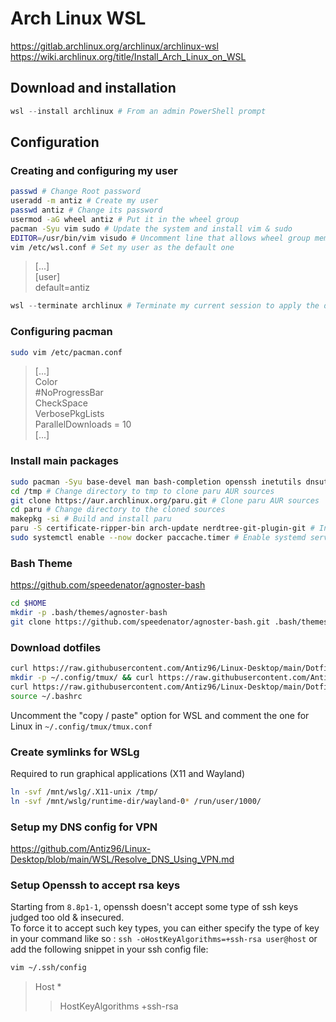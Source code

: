 # Arch Linux WSL

<https://gitlab.archlinux.org/archlinux/archlinux-wsl>  
<https://wiki.archlinux.org/title/Install_Arch_Linux_on_WSL>

## Download and installation

```PowerShell
wsl --install archlinux # From an admin PowerShell prompt
```

## Configuration

### Creating and configuring my user

```bash
passwd # Change Root password
useradd -m antiz # Create my user
passwd antiz # Change its password
usermod -aG wheel antiz # Put it in the wheel group
pacman -Syu vim sudo # Update the system and install vim & sudo
EDITOR=/usr/bin/vim visudo # Uncomment line that allows wheel group members to use sudo on any command
vim /etc/wsl.conf # Set my user as the default one
```

> [...]  
> [user]  
> default=antiz

```PowerShell
wsl --terminate archlinux # Terminate my current session to apply the default user switch (should be executed from a PowerShell prompt)
```

### Configuring pacman

```bash
sudo vim /etc/pacman.conf
```

> [...]  
> Color  
> #NoProgressBar  
> CheckSpace  
> VerbosePkgLists  
> ParallelDownloads = 10  
> [...]

### Install main packages

```bash
sudo pacman -Syu base-devel man bash-completion openssh inetutils dnsutils traceroute rsync zip unzip diffutils git tmux plocate htop fastfetch docker distrobox pacman-contrib powerline-fonts ttf-nerd-fonts-symbols vim-devicons vim-nerdtree # Install main packages from the repo
cd /tmp # Change directory to tmp to clone paru AUR sources
git clone https://aur.archlinux.org/paru.git # Clone paru AUR sources
cd paru # Change directory to the cloned sources
makepkg -si # Build and install paru
paru -S certificate-ripper-bin arch-update nerdtree-git-plugin-git # Install AUR packages
sudo systemctl enable --now docker paccache.timer # Enable systemd services
```

### Bash Theme

<https://github.com/speedenator/agnoster-bash>

```bash
cd $HOME
mkdir -p .bash/themes/agnoster-bash
git clone https://github.com/speedenator/agnoster-bash.git .bash/themes/agnoster-bash
```

### Download dotfiles

```bash
curl https://raw.githubusercontent.com/Antiz96/Linux-Desktop/main/Dotfiles/Bashrc/Arch-WSL -o ~/.bashrc
mkdir -p ~/.config/tmux/ && curl https://raw.githubusercontent.com/Antiz96/Linux-Desktop/main/Dotfiles/General/tmux.conf -o ~/.config/tmux/tmux.conf
curl https://raw.githubusercontent.com/Antiz96/Linux-Desktop/main/Dotfiles/General/vimrc -o ~/.vimrc && mkdir -p ~/.vim/colors && curl https://raw.githubusercontent.com/vv9k/vim-github-dark/master/colors/ghdark.vim -o ~/.vim/colors/ghdark.vim
source ~/.bashrc
```

Uncomment the "copy / paste" option for WSL and comment the one for Linux in `~/.config/tmux/tmux.conf`

### Create symlinks for WSLg

Required to run graphical applications (X11 and Wayland)

```bash
ln -svf /mnt/wslg/.X11-unix /tmp/
ln -svf /mnt/wslg/runtime-dir/wayland-0* /run/user/1000/
```

### Setup my DNS config for VPN

<https://github.com/Antiz96/Linux-Desktop/blob/main/WSL/Resolve_DNS_Using_VPN.md>

### Setup Openssh to accept rsa keys

Starting from `8.8p1-1`, openssh doesn't accept some type of ssh keys judged too old & insecured.  
To force it to accept such key types, you can either specify the type of key in your command like so : `ssh -oHostKeyAlgorithms=+ssh-rsa user@host` or add the following snippet in your ssh config file:

```bash
vim ~/.ssh/config
```

> Host *  
> >  HostKeyAlgorithms +ssh-rsa
